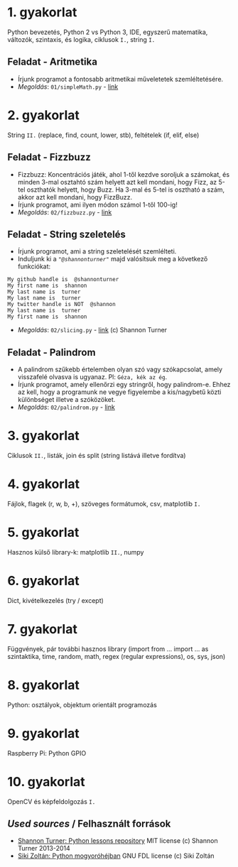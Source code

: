 # 1. gyakorlat
Python bevezetés, Python 2 vs Python 3, IDE, egyszerű matematika, változók, szintaxis, és logika, ciklusok `I.`, string `I.`

## Feladat - Aritmetika
- Írjunk programot a fontosabb aritmetikai műveletetek szemléltetésére. 
- *Megoldás*: `01/simpleMath.py` - [link](01/simpleMath.py)

# 2. gyakorlat
String `II.` (replace, find, count, lower, stb), feltételek (if, elif, else)

## Feladat - Fizzbuzz
- Fizzbuzz: Koncentrációs játék, ahol 1-től kezdve soroljuk a számokat, és minden 3-mal osztahtó szám helyett azt kell mondani, hogy Fizz, az 5-tel oszthatók helyett, hogy Buzz. Ha 3-mal és 5-tel is osztható a szám, akkor azt kell mondani, hogy FizzBuzz. 
- Írjunk programot, ami ilyen módon számol 1-től 100-ig! 
- *Megoldás*: `02/fizzbuzz.py` - [link](02/fizzbuzz.py)

## Feladat - String szeletelés
- Írjunk programot, ami a string szeletelését szemlélteti.
- Induljunk ki a *`"@shannonturner"`* majd valósítsuk meg a következő funkciókat:
 ```
 My github handle is  @shannonturner
 My first name is  shannon
 My last name is  turner
 My last name is  turner
 My twitter handle is NOT  @shannon
 My last name is  turner
 My first name is  shannon
 ```
- *Megoldás*: `02/slicing.py` - [link](02/slicing.py) (c) Shannon Turner 

## Feladat - Palindrom
- A palindrom szűkebb értelemben olyan szó vagy szókapcsolat, amely visszafelé olvasva is ugyanaz. Pl: `Géza, kék az ég`.
- Írjunk programot, amely ellenőrzi egy stringről, hogy palindrom-e. Ehhez az kell, hogy a programunk ne vegye figyelembe a kis/nagybetű közti különbséget  illetve a szóközöket. 
- *Megoldás*: `02/palindrom.py` - [link](02/palindrom.py)

# 3. gyakorlat
Ciklusok `II.`, listák, join és split (string listává illetve fordítva)

# 4.  gyakorlat
Fájlok, flagek (r, w, b, +), szöveges formátumok, csv, matplotlib `I.`

# 5.  gyakorlat
Hasznos külső library-k: matplotlib `II.`, numpy

# 6.  gyakorlat
Dict, kivételkezelés (try / except) 

# 7.  gyakorlat
Függvények, pár további hasznos library (import from ... import ... as szintaktika, time, random, math, regex (regular expressions), os, sys, json)

# 8.  gyakorlat
Python: osztályok, objektum orientált programozás

# 9.  gyakorlat
Raspberry Pi: Python GPIO

# 10.  gyakorlat
OpenCV és képfeldolgozás `I.`

## _Used sources_ / Felhasznált források
- [Shannon Turner: Python lessons repository](https://github.com/shannonturner/python-lessons) MIT license (c) Shannon Turner 2013-2014
- [Siki Zoltán: Python mogyoróhéjban](http://www.agt.bme.hu/gis/python/python_oktato.pdf) GNU FDL license (c) Siki Zoltán
